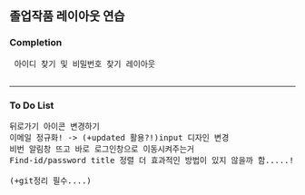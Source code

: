 ## 졸업작품 레이아웃 연습

### Completion
<pre>
 아이디 찾기 및 비밀번호 찾기 레이아웃
 </pre>
 
----

### To Do List
<pre>
뒤로가기 아이콘 변경하기 
이메일 정규화! -> (+updated 활용?!)input 디자인 변경
비번 알림창 뜨고 바로 로그인창으로 이동시켜주는거
Find-id/password title 정렬 더 효과적인 방법이 있지 않을까 함.....!

(+git정리 필수....)

</pre>
